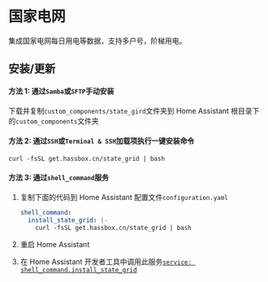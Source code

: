 # 国家电网

集成国家电网每日用电等数据，支持多户号，阶梯用电。

## 安装/更新

#### 方法 1: 通过`Samba`或`SFTP`手动安装

下载并复制`custom_components/state_gird`文件夹到 Home Assistant 根目录下的`custom_components`文件夹

#### 方法 2: 通过`SSH`或`Terminal & SSH`加载项执行一键安装命令

```shell
curl -fsSL get.hassbox.cn/state_grid | bash
```

#### 方法 3: 通过`shell_command`服务

1. 复制下面的代码到 Home Assistant 配置文件`configuration.yaml`

   ```yaml
   shell_command:
     install_state_grid: |-
       curl -fsSL get.hassbox.cn/state_grid | bash
   ```

2. 重启 Home Assistant

3. 在 Home Assistant 开发者工具中调用此服务[`service: shell_command.install_state_grid`](https://my.home-assistant.io/redirect/developer_call_service/?service=shell_command.install_state_grid)
